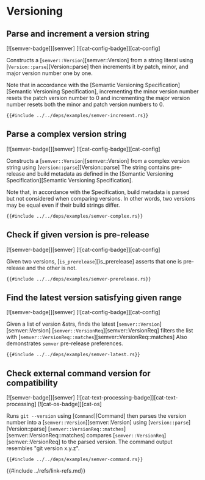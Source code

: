 # Versioning

## Parse and increment a version string

[![semver-badge]][semver] [![cat-config-badge]][cat-config]

Constructs a [`semver::Version`][semver::Version] from a string literal using [`Version::parse`][Version::parse] then increments it by patch, minor, and major version number one by one.

Note that in accordance with the [Semantic Versioning Specification][Semantic Versioning Specification], incrementing the minor version number resets the patch version number to 0 and incrementing the major version number resets both the minor and patch version numbers to 0.

```rust,editable
{{#include ../../deps/examples/semver-increment.rs}}
```

## Parse a complex version string

[![semver-badge]][semver] [![cat-config-badge]][cat-config]

Constructs a [`semver::Version`][semver::Version] from a complex version string using [`Version::parse`][Version::parse] The string contains pre-release and build metadata as defined in the [Semantic Versioning Specification][Semantic Versioning Specification].

Note that, in accordance with the Specification, build metadata is parsed but not considered when comparing versions. In other words, two versions may be equal even if their build strings differ.

```rust,editable
{{#include ../../deps/examples/semver-complex.rs}}
```

## Check if given version is pre-release

[![semver-badge]][semver] [![cat-config-badge]][cat-config]

Given two versions, [`is_prerelease`][is_prerelease] asserts that one is pre-release and the other is not.

```rust,editable
{{#include ../../deps/examples/semver-prerelease.rs}}
```

## Find the latest version satisfying given range

[![semver-badge]][semver] [![cat-config-badge]][cat-config]

Given a list of version &strs, finds the latest [`semver::Version`][semver::Version]
[`semver::VersionReq`][semver::VersionReq] filters the list with [`semver::VersionReq::matches`][semver::VersionReq::matches] Also demonstrates `semver` pre-release preferences.

```rust,editable
{{#include ../../deps/examples/semver-latest.rs}}
```

## Check external command version for compatibility

[![semver-badge]][semver] [![cat-text-processing-badge]][cat-text-processing] [![cat-os-badge]][cat-os]

Runs `git --version` using [`Command`][Command] then parses the version number into a
[`semver::Version`][semver::Version] using [`Version::parse`][Version::parse] [`semver::VersionReq::matches`][semver::VersionReq::matches] compares
[`semver::VersionReq`][semver::VersionReq] to the parsed version. The command output resembles "git version x.y.z".

```rust,editable,no_run
{{#include ../../deps/examples/semver-command.rs}}
```

{{#include ../refs/link-refs.md}}
